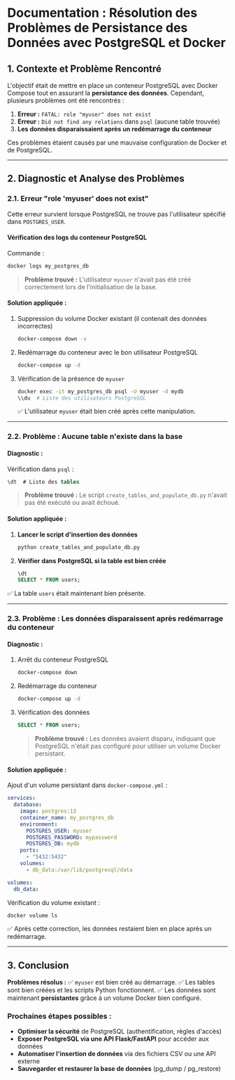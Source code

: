 # Documentation : Résolution des Problèmes de Persistance des Données avec PostgreSQL et Docker

## 1. Contexte et Problème Rencontré
L'objectif était de mettre en place un conteneur PostgreSQL avec Docker Compose tout en assurant la **persistance des données**.
Cependant, plusieurs problèmes ont été rencontrés :

1. **Erreur :** `FATAL: role "myuser" does not exist`
2. **Erreur :** `Did not find any relations` dans `psql` (aucune table trouvée)
3. **Les données disparaissaient après un redémarrage du conteneur**

Ces problèmes étaient causés par une mauvaise configuration de Docker et de PostgreSQL.

---

## 2. Diagnostic et Analyse des Problèmes

### **2.1. Erreur "role 'myuser' does not exist"**
Cette erreur survient lorsque PostgreSQL ne trouve pas l'utilisateur spécifié dans `POSTGRES_USER`.

#### **Vérification des logs du conteneur PostgreSQL**
Commande :
```bash
docker logs my_postgres_db
```
> **Problème trouvé :** L'utilisateur `myuser` n'avait pas été créé correctement lors de l'initialisation de la base.

#### **Solution appliquée :**
1. Suppression du volume Docker existant (il contenait des données incorrectes)
   ```bash
   docker-compose down -v
   ```
2. Redémarrage du conteneur avec le bon utilisateur PostgreSQL
   ```bash
   docker-compose up -d
   ```
3. Vérification de la présence de `myuser`
   ```bash
   docker exec -it my_postgres_db psql -U myuser -d mydb
   \\du  # Liste des utilisateurs PostgreSQL
   ```
   ✅ L'utilisateur `myuser` était bien créé après cette manipulation.

---

### **2.2. Problème : Aucune table n'existe dans la base**
#### **Diagnostic :**
Vérification dans `psql` :
```sql
\dt  # Liste des tables
```
> **Problème trouvé :** Le script `create_tables_and_populate_db.py` n'avait pas été exécuté ou avait échoué.

#### **Solution appliquée :**
1. **Lancer le script d'insertion des données**
   ```bash
   python create_tables_and_populate_db.py
   ```
2. **Vérifier dans PostgreSQL si la table est bien créée**
   ```sql
   \dt
   SELECT * FROM users;
   ```
✅ La table `users` était maintenant bien présente.

---

### **2.3. Problème : Les données disparaissent après redémarrage du conteneur**
#### **Diagnostic :**
1. Arrêt du conteneur PostgreSQL
   ```bash
   docker-compose down
   ```
2. Redémarrage du conteneur
   ```bash
   docker-compose up -d
   ```
3. Vérification des données
   ```sql
   SELECT * FROM users;
   ```
   > **Problème trouvé :** Les données avaient disparu, indiquant que PostgreSQL n'était pas configuré pour utiliser un volume Docker persistant.

#### **Solution appliquée :**
Ajout d'un volume persistant dans `docker-compose.yml` :

```yaml
services:
  database:
    image: postgres:13
    container_name: my_postgres_db
    environment:
      POSTGRES_USER: myuser
      POSTGRES_PASSWORD: mypassword
      POSTGRES_DB: mydb
    ports:
      - "5432:5432"
    volumes:
      - db_data:/var/lib/postgresql/data

volumes:
  db_data:
```

Vérification du volume existant :
```bash
docker volume ls
```
✅ Après cette correction, les données restaient bien en place après un redémarrage.

---

## 3. Conclusion

**Problèmes résolus :**
✅ `myuser` est bien créé au démarrage.
✅ Les tables sont bien créées et les scripts Python fonctionnent.
✅ Les données sont maintenant **persistantes** grâce à un volume Docker bien configuré.

### **Prochaines étapes possibles :**
- **Optimiser la sécurité** de PostgreSQL (authentification, règles d'accès)
- **Exposer PostgreSQL via une API Flask/FastAPI** pour accéder aux données
- **Automatiser l'insertion de données** via des fichiers CSV ou une API externe
- **Sauvegarder et restaurer la base de données** (pg_dump / pg_restore)

